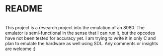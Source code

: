 # README
</br>
This project is a research project into the emulation of an 8080. The emulator is semi-functional in the sense that 
I can run it, but the opcodes have not been tested for accuracy yet. I am trying to write it in only C and plan to 
emulate the hardware as well using SDL. Any comments or insights are welcome :)
